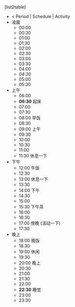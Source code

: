 [list2table] 
- < Period | Schedule | Activity
- 凌晨
    - 00:00 
    - 00:30 
    - 01:00 
    - 01:30 
    - 02:00 
    - 02:30 
    - 03:00 
    - 03:30 
    - 04:00 
    - *04:30* 
    - 05:00 
    - 05:30 
- 上午
    - 06:00 
    - **06:30** 起床
    - 07:00 
    - 07:30 
    - 08:00 早饭
    - 08:30 
    - 09:00 上午
    - 09:30 
    - 10:00 
    - 10:30 
    - 11:00 
    - 11:30 休息一下
- 下午
    - 12:00 午饭
    - 12:30 
    - 13:00 休息一下
    - 13:30 
    - 14:00 下午
    - 14:30 
    - 15:00 
    - 15:30 下午茶
    - 16:00 
    - 16:30 
    - 17:00 傍晚 (活动一下)
    - 17:30 
- 晚上
    - 18:00 晚饭
    - 18:30 
    - 19:00 休闲
    - 19:30 
    - 20:00 晚上
    - 20:30 
    - 21:00 
    - 21:30 
    - 22:00 
    - **22:30** 睡觉
    - 23:00 
    - 23:30 